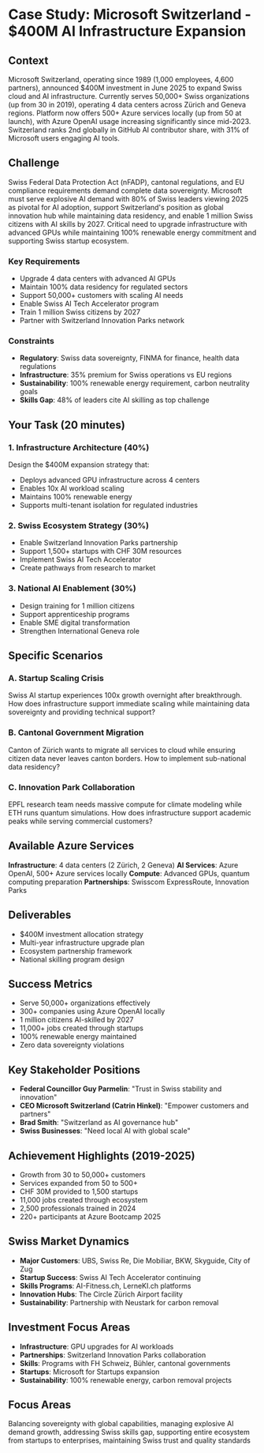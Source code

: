 # Case Study: Microsoft Switzerland - $400M AI Infrastructure Expansion

## Context
Microsoft Switzerland, operating since 1989 (1,000 employees, 4,600 partners), announced $400M investment in June 2025 to expand Swiss cloud and AI infrastructure. Currently serves 50,000+ Swiss organizations (up from 30 in 2019), operating 4 data centers across Zürich and Geneva regions. Platform now offers 500+ Azure services locally (up from 50 at launch), with Azure OpenAI usage increasing significantly since mid-2023. Switzerland ranks 2nd globally in GitHub AI contributor share, with 31% of Microsoft users engaging AI tools.

## Challenge
Swiss Federal Data Protection Act (nFADP), cantonal regulations, and EU compliance requirements demand complete data sovereignty. Microsoft must serve explosive AI demand with 80% of Swiss leaders viewing 2025 as pivotal for AI adoption, support Switzerland's position as global innovation hub while maintaining data residency, and enable 1 million Swiss citizens with AI skills by 2027. Critical need to upgrade infrastructure with advanced GPUs while maintaining 100% renewable energy commitment and supporting Swiss startup ecosystem.

### Key Requirements
- Upgrade 4 data centers with advanced AI GPUs
- Maintain 100% data residency for regulated sectors
- Support 50,000+ customers with scaling AI needs
- Enable Swiss AI Tech Accelerator program
- Train 1 million Swiss citizens by 2027
- Partner with Switzerland Innovation Parks network

### Constraints
- **Regulatory**: Swiss data sovereignty, FINMA for finance, health data regulations
- **Infrastructure**: 35% premium for Swiss operations vs EU regions
- **Sustainability**: 100% renewable energy requirement, carbon neutrality goals
- **Skills Gap**: 48% of leaders cite AI skilling as top challenge

## Your Task (20 minutes)

### 1. Infrastructure Architecture (40%)
Design the $400M expansion strategy that:
- Deploys advanced GPU infrastructure across 4 centers
- Enables 10x AI workload scaling
- Maintains 100% renewable energy
- Supports multi-tenant isolation for regulated industries

### 2. Swiss Ecosystem Strategy (30%)
- Enable Switzerland Innovation Parks partnership
- Support 1,500+ startups with CHF 30M resources
- Implement Swiss AI Tech Accelerator
- Create pathways from research to market

### 3. National AI Enablement (30%)
- Design training for 1 million citizens
- Support apprenticeship programs
- Enable SME digital transformation
- Strengthen International Geneva role

## Specific Scenarios

### A. Startup Scaling Crisis
Swiss AI startup experiences 100x growth overnight after breakthrough. How does infrastructure support immediate scaling while maintaining data sovereignty and providing technical support?

### B. Cantonal Government Migration
Canton of Zürich wants to migrate all services to cloud while ensuring citizen data never leaves canton borders. How to implement sub-national data residency?

### C. Innovation Park Collaboration
EPFL research team needs massive compute for climate modeling while ETH runs quantum simulations. How does infrastructure support academic peaks while serving commercial customers?

## Available Azure Services

**Infrastructure**: 4 data centers (2 Zürich, 2 Geneva)
**AI Services**: Azure OpenAI, 500+ Azure services locally
**Compute**: Advanced GPUs, quantum computing preparation
**Partnerships**: Swisscom ExpressRoute, Innovation Parks

## Deliverables
- $400M investment allocation strategy
- Multi-year infrastructure upgrade plan
- Ecosystem partnership framework
- National skilling program design

## Success Metrics
- Serve 50,000+ organizations effectively
- 300+ companies using Azure OpenAI locally
- 1 million citizens AI-skilled by 2027
- 11,000+ jobs created through startups
- 100% renewable energy maintained
- Zero data sovereignty violations

## Key Stakeholder Positions
- **Federal Councillor Guy Parmelin**: "Trust in Swiss stability and innovation"
- **CEO Microsoft Switzerland (Catrin Hinkel)**: "Empower customers and partners"
- **Brad Smith**: "Switzerland as AI governance hub"
- **Swiss Businesses**: "Need local AI with global scale"

## Achievement Highlights (2019-2025)
- Growth from 30 to 50,000+ customers
- Services expanded from 50 to 500+
- CHF 30M provided to 1,500 startups
- 11,000 jobs created through ecosystem
- 2,500 professionals trained in 2024
- 220+ participants at Azure Bootcamp 2025

## Swiss Market Dynamics
- **Major Customers**: UBS, Swiss Re, Die Mobiliar, BKW, Skyguide, City of Zug
- **Startup Success**: Swiss AI Tech Accelerator continuing
- **Skills Programs**: AI-Fitness.ch, LerneKI.ch platforms
- **Innovation Hubs**: The Circle Zürich Airport facility
- **Sustainability**: Partnership with Neustark for carbon removal

## Investment Focus Areas
- **Infrastructure**: GPU upgrades for AI workloads
- **Partnerships**: Switzerland Innovation Parks collaboration
- **Skills**: Programs with FH Schweiz, Bühler, cantonal governments
- **Startups**: Microsoft for Startups expansion
- **Sustainability**: 100% renewable energy, carbon removal projects

## Focus Areas
Balancing sovereignty with global capabilities, managing explosive AI demand growth, addressing Swiss skills gap, supporting entire ecosystem from startups to enterprises, maintaining Swiss trust and quality standards